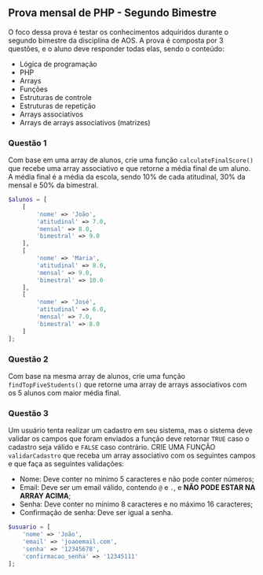 ## Prova mensal de PHP - Segundo Bimestre

O foco dessa prova é testar os conhecimentos adquiridos durante o segundo bimestre da disciplina de AOS. A prova é composta por 3 questões, e o aluno deve responder todas elas, sendo o conteúdo:
- Lógica de programação
- PHP
- Arrays
- Funções
- Estruturas de controle
- Estruturas de repetição
- Arrays associativos
- Arrays de arrays associativos (matrizes)

### Questão 1
Com base em uma array de alunos, crie uma função `calculateFinalScore()` que recebe uma array associativo e que retorne a média final de um aluno. A média final é a média da escola, sendo 10% de cada atitudinal, 30% da mensal e 50% da bimestral.

```php
$alunos = [
    [
        'nome' => 'João',
        'atitudinal' => 7.0,
        'mensal' => 8.0,
        'bimestral' => 9.0
    ],
    [
        'nome' => 'Maria',
        'atitudinal' => 8.0,
        'mensal' => 9.0,
        'bimestral' => 10.0
    ],
    [
        'nome' => 'José',
        'atitudinal' => 6.0,
        'mensal' => 7.0,
        'bimestral' => 8.0
    ]
];
```

### Questão 2
Com base na mesma array de alunos, crie uma função `findTopFiveStudents()` que retorne uma array de arrays associativos com os 5 alunos com maior média final.

### Questão 3
Um usuário tenta realizar um cadastro em seu sistema, mas o sistema deve validar os campos que foram enviados a função deve retornar `TRUE` caso o cadastro seja válido e `FALSE` caso contrário. CRIE UMA FUNÇÃO `validarCadastro` que receba um array associativo com os seguintes campos e que faça as seguintes validações:
- Nome: Deve conter no mínimo 5 caracteres e não pode conter números;
- Email: Deve ser um email válido, contendo `@` e `.`, e **NÃO PODE ESTAR NA ARRAY ACIMA**;
- Senha: Deve conter no mínimo 8 caracteres e no máximo 16 caracteres;
- Confirmação de senha: Deve ser igual a senha.

```php
$usuario = [
    'nome' => 'João',
    'email' => 'joaoemail.com',
    'senha' => '12345678',
    'confirmacao_senha' => '12345111'
];
```
